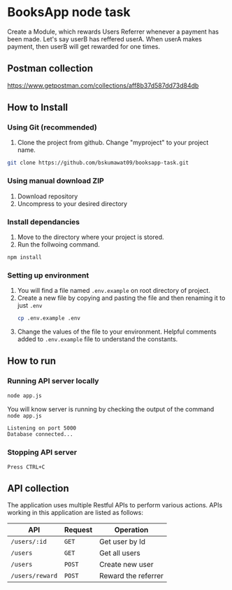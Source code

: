 # BooksApp node task

Create a Module, which rewards Users Referrer whenever a payment has been made. Let's say userB has reffered userA. When userA makes payment, then userB will get rewarded for one times.

## Postman collection

https://www.getpostman.com/collections/aff8b37d587dd73d84db

## How to Install

### Using Git (recommended)

1.  Clone the project from github. Change "myproject" to your project name.

```bash
git clone https://github.com/bskumawat09/booksapp-task.git
```

### Using manual download ZIP

1.  Download repository
2.  Uncompress to your desired directory

### Install dependancies

1. Move to the directory where your project is stored.
2. Run the follwoing command.

```bash
npm install
```

### Setting up environment

1.  You will find a file named `.env.example` on root directory of project.
2.  Create a new file by copying and pasting the file and then renaming it to just `.env`
    ```bash
    cp .env.example .env
    ```
3.  Change the values of the file to your environment. Helpful comments added to `.env.example` file to understand the constants.

## How to run

### Running API server locally

```bash
node app.js
```

You will know server is running by checking the output of the command `node app.js`

```bash
Listening on port 5000
Database connected...
```

### Stopping API server

```
Press CTRL+C
```

## API collection

The application uses multiple Restful APIs to perform various actions. APIs working in this application are listed as follows:

| API             | Request | Operation           |
| --------------- | ------- | ------------------- |
| `/users/:id`    | `GET`   | Get user by Id      |
| `/users`        | `GET`   | Get all users       |
| `/users`        | `POST`  | Create new user     |
| `/users/reward` | `POST`  | Reward the referrer |
